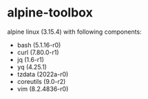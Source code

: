 # alpine-toolbox

alpine linux (3.15.4) with following components:

- bash (5.1.16-r0)
- curl (7.80.0-r1)
- jq (1.6-r1)
- yq (4.25.1)
- tzdata (2022a-r0)
- coreutils (9.0-r2)
- vim (8.2.4836-r0)
